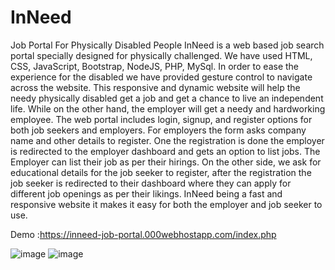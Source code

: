 # InNeed
Job Portal For Physically Disabled People
InNeed is a web based job search portal specially designed for physically
challenged. We have used HTML, CSS, JavaScript, Bootstrap, NodeJS, PHP,
MySql. In order to ease the experience for the disabled we have provided gesture
control to navigate across the website. This responsive and dynamic website will
help the needy physically disabled get a job and get a chance to live an
independent life. While on the other hand, the employer will get a needy and
hardworking employee.
The web portal includes login, signup, and register options for both job seekers and
employers. For employers the form asks company name and other details to
register. One the registration is done the employer is redirected to the employer
dashboard and gets an option to list jobs.
The Employer can list their job as per their hirings. On the other side, we ask for
educational details for the job seeker to register, after the registration the job seeker
is redirected to their dashboard where they can apply for different job openings as
per their likings. InNeed being a fast and responsive website it makes it easy for
both the employer and job seeker to use.

Demo :https://inneed-job-portal.000webhostapp.com/index.php

![image](https://user-images.githubusercontent.com/53631121/166121515-c716df6e-afa5-4619-aba5-33c42e4305b0.png)
![image](https://user-images.githubusercontent.com/53631121/166121520-e7b622f9-fcf4-4ae4-87fb-bc093bcb4382.png)
